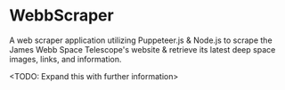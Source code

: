 # WebbScraper

A web scraper application utilizing Puppeteer.js & Node.js to scrape the James Webb Space Telescope's website & retrieve its latest deep space images, links, and information.

<TODO: Expand this with further information>
